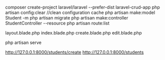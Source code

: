 composer create-project laravel/laravel --prefer-dist laravel-crud-app
php artisan config:clear       //clean configuration cache
php artisan make:model Student -m
php artisan migrate
php artisan make:controller StudentController --resource
php artisan route:list

layout.blade.php
index.blade.php
create.blade.php
edit.blade.php

php artisan serve

http://127.0.0.1:8000/students/create
http://127.0.0.1:8000/students